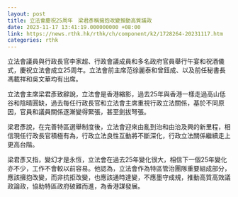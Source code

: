 ```yaml
---
layout: post
title: 立法會慶祝25周年　梁君彥稱擁抱改變推動高質議政
date: 2023-11-17 13:41:19.000000000 +08:00
link: https://news.rthk.hk/rthk/ch/component/k2/1728264-20231117.htm
categories: rthk
---
```


立法會議員與行政長官李家超、行政會議成員和多名政府官員舉行午宴和祝酒儀式，慶祝立法會成立25周年。立法會前主席范徐麗泰和曾鈺成、以及前任秘書長馮載祥和吳文華均有出席。

立法會主席梁君彥致辭說，立法會是香港縮影，過去25年與香港一樣走過高山低谷和陰晴圓缺，過去每任行政長官和立法會主席重視行政立法關係，基於不同原因，官員和議員關係逐漸變得緊張，甚至劍拔弩張。

梁君彥說，在完善特區選舉制度後，立法會迎來由亂到治和由治及興的新里程，相信現任行政長官積極有為，行政立法良性互動將不斷深化，行政立法關係繼續走上更高台階。

梁君彥又指，變幻才是永恆，立法會在過去25年變化很大，相信下一個25年變化亦不少，工作不會較以前容易。他認為，立法會作為特區管治團隊重要組成部分，應該擁抱改變，而非抗拒改變，也應該通時達變，不應墨守成規，推動高質高效議政論政，協助特區政府破難而進，為香港謀發展。
